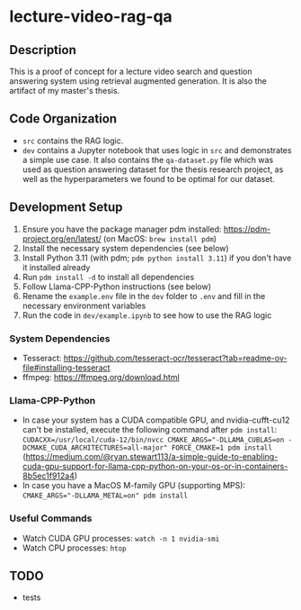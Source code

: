 # lecture-video-rag-qa

## Description

This is a proof of concept for a lecture video search and question answering system using retrieval augmented generation. It is also the artifact of my master's thesis.

## Code Organization

- `src` contains the RAG logic.
- `dev` contains a Jupyter notebook that uses logic in `src` and demonstrates a simple use case. It also contains the `qa-dataset.py` file which was used as question answering dataset for the thesis research project, as well as the hyperparameters we found to be optimal for our dataset.

## Development Setup

1. Ensure you have the package manager pdm installed: https://pdm-project.org/en/latest/ (on MacOS: `brew install pdm`)
2. Install the necessary system dependencies (see below)
3. Install Python 3.11 (with pdm; `pdm python install 3.11`) if you don't have it installed already
4. Run `pdm install -d` to install all dependencies
5. Follow Llama-CPP-Python instructions (see below)
6. Rename the `example.env` file in the `dev` folder to `.env` and fill in the necessary environment variables
7. Run the code in `dev/example.ipynb` to see how to use the RAG logic

### System Dependencies

- Tesseract: https://github.com/tesseract-ocr/tesseract?tab=readme-ov-file#installing-tesseract
- ffmpeg: https://ffmpeg.org/download.html

### Llama-CPP-Python

- In case your system has a CUDA compatible GPU, and nvidia-cufft-cu12 can't be installed, execute the following command after `pdm install`: `CUDACXX=/usr/local/cuda-12/bin/nvcc CMAKE_ARGS="-DLLAMA_CUBLAS=on -DCMAKE_CUDA_ARCHITECTURES=all-major" FORCE_CMAKE=1 pdm install` (https://medium.com/@ryan.stewart113/a-simple-guide-to-enabling-cuda-gpu-support-for-llama-cpp-python-on-your-os-or-in-containers-8b5ec1f912a4)
- In case you have a MacOS M-family GPU (supporting MPS): `CMAKE_ARGS="-DLLAMA_METAL=on" pdm install`

### Useful Commands

- Watch CUDA GPU processes: `watch -n 1 nvidia-smi`
- Watch CPU processes: `htop`

## TODO

- tests
